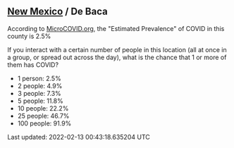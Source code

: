 
## [New Mexico](/united-states/new-mexico) / De Baca

According to [MicroCOVID.org](http://microcovid.org),
the "Estimated Prevalence" of COVID in this county is 2.5%

If you interact with a certain number of people in this location
(all at once in a group, or spread out across the day), what is the chance that
1 or more of them has COVID?

- 1 person: 2.5%
- 2 people: 4.9%
- 3 people: 7.3%
- 5 people: 11.8%
- 10 people: 22.2%
- 25 people: 46.7%
- 100 people: 91.9%

Last updated: 2022-02-13 00:43:18.635204 UTC

